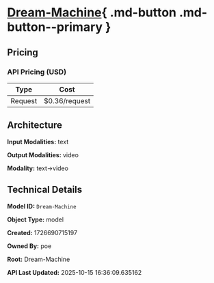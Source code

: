 # [Dream-Machine](https://poe.com/Dream-Machine){ .md-button .md-button--primary }

## Pricing

### API Pricing (USD)

| Type | Cost |
|------|------|
| Request | $0.36/request |

## Architecture

**Input Modalities:** text

**Output Modalities:** video

**Modality:** text->video


## Technical Details

**Model ID:** `Dream-Machine`

**Object Type:** model

**Created:** 1726690715197

**Owned By:** poe

**Root:** Dream-Machine

**API Last Updated:** 2025-10-15 16:36:09.635162

